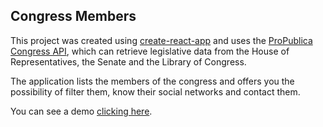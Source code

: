 ## Congress Members

This project was created using [create-react-app](https://github.com/facebook/create-react-app) and uses the [ProPublica Congress API](https://projects.propublica.org/api-docs/congress-api/), which can retrieve legislative data from the House of Representatives, the Senate and the Library of Congress.

The application lists the members of the congress and offers you the possibility of filter them, know their social networks and contact them.

You can see a demo [clicking here](https://congressmembers.netlify.com).